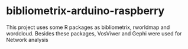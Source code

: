 # bibliometrix-arduino-raspberry

This project uses some R packages as bibliometrix, rworldmap and wordcloud. Besides these packages, VosViwer and Gephi were used for Network analysis
